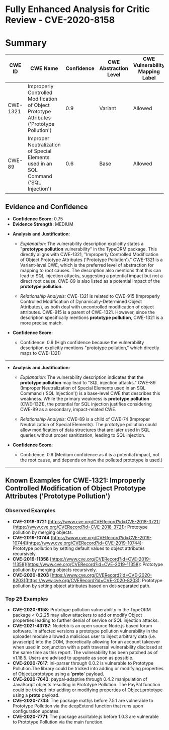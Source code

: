 # Fully Enhanced Analysis for Critic Review - CVE-2020-8158

# Summary
| CWE ID | CWE Name | Confidence | CWE Abstraction Level | CWE Vulnerability Mapping Label | CWE-Vulnerability Mapping Notes |
|---|---|---|---|---|---|
| CWE-1321 | Improperly Controlled Modification of Object Prototype Attributes ('Prototype Pollution') | 0.9 | Variant | Allowed | Primary CWE |
| CWE-89 | Improper Neutralization of Special Elements used in an SQL Command ('SQL Injection') | 0.6 | Base | Allowed | Secondary Candidate |

## Evidence and Confidence

*   **Confidence Score:** 0.75
*   **Evidence Strength:** MEDIUM

- **Analysis and Justification:**  
  - *Explanation:* The vulnerability description explicitly states a "**prototype pollution** vulnerability" in the TypeORM package. This directly aligns with CWE-1321, "Improperly Controlled Modification of Object Prototype Attributes ('Prototype Pollution')." CWE-1321 is a Variant-level CWE, which is the preferred level of abstraction for mapping to root causes. The description also mentions that this can lead to SQL injection attacks, suggesting a potential impact but not a direct root cause. CWE-89 is also listed as a potential impact of the **prototype pollution**.
  
  - *Relationship Analysis:* CWE-1321 is related to CWE-915 (Improperly Controlled Modification of Dynamically-Determined Object Attributes), as both deal with uncontrolled modification of object attributes. CWE-915 is a parent of CWE-1321. However, since the description specifically mentions **prototype pollution**, CWE-1321 is a more precise match.

- **Confidence Score:**  
  - Confidence: 0.9 (High confidence because the vulnerability description explicitly mentions "prototype pollution," which directly maps to CWE-1321)

---
- **Analysis and Justification:**  
  - *Explanation:* The vulnerability description indicates that the **prototype pollution** may lead to "SQL injection attacks." CWE-89 (Improper Neutralization of Special Elements used in an SQL Command ('SQL Injection')) is a base-level CWE that describes this weakness. While the primary weakness is **prototype pollution** (CWE-1321), the potential for SQL injection justifies considering CWE-89 as a secondary, impact-related CWE.

  - *Relationship Analysis:* CWE-89 is a child of CWE-74 (Improper Neutralization of Special Elements). The prototype pollution could allow modification of data structures that are later used in SQL queries without proper sanitization, leading to SQL injection.

- **Confidence Score:**  
  - Confidence: 0.6 (Medium confidence as it is a potential impact, not the root cause, and depends on how the polluted prototype is used.)
---



## Known Examples for CWE-1321: Improperly Controlled Modification of Object Prototype Attributes ('Prototype Pollution')
### Observed Examples
- **CVE-2018-3721** [https://www.cve.org/CVERecord?id=CVE-2018-3721](https://www.cve.org/CVERecord?id=CVE-2018-3721): Prototype pollution by merging objects.
- **CVE-2019-10744** [https://www.cve.org/CVERecord?id=CVE-2019-10744](https://www.cve.org/CVERecord?id=CVE-2019-10744): Prototype pollution by setting default values to object attributes recursively.
- **CVE-2019-11358** [https://www.cve.org/CVERecord?id=CVE-2019-11358](https://www.cve.org/CVERecord?id=CVE-2019-11358): Prototype pollution by merging objects recursively.
- **CVE-2020-8203** [https://www.cve.org/CVERecord?id=CVE-2020-8203](https://www.cve.org/CVERecord?id=CVE-2020-8203): Prototype pollution by setting object attributes based on dot-separated path.
### Top 25 Examples
- **CVE-2020-8158**: Prototype pollution vulnerability in the TypeORM package < 0.2.25 may allow attackers to add or modify Object properties leading to further denial of service or SQL injection attacks.
- **CVE-2021-43787**: Nodebb is an open source Node.js based forum software. In affected versions a prototype pollution vulnerability in the uploader module allowed a malicious user to inject arbitrary data (i.e. javascript) into the DOM, theoretically allowing for an account takeover when used in conjunction with a path traversal vulnerability disclosed at the same time as this report. The vulnerability has been patched as of v1.18.5. Users are advised to upgrade as soon as possible.
- **CVE-2020-7617**: ini-parser through 0.0.2 is vulnerable to Prototype Pollution.The library could be tricked into adding or modifying properties of Object.prototype using a '__proto__' payload.
- **CVE-2020-7643**: paypal-adaptive through 0.4.2 manipulation of JavaScript objects resulting in Prototype Pollution. The PayPal function could be tricked into adding or modifying properties of Object.prototype using a __proto__ payload.
- **CVE-2020-7743**: The package mathjs before 7.5.1 are vulnerable to Prototype Pollution via the deepExtend function that runs upon configuration updates.
- **CVE-2020-7771**: The package asciitable.js before 1.0.3 are vulnerable to Prototype Pollution via the main function.
